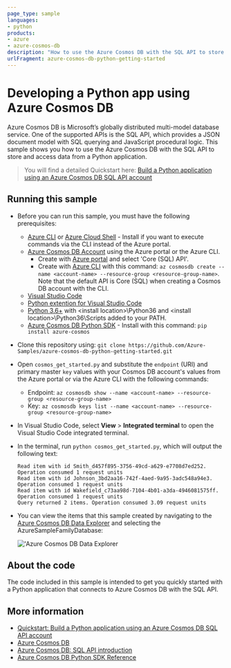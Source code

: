 ```yaml
---
page_type: sample
languages:
- python
products:
- azure
- azure-cosmos-db
description: "How to use the Azure Cosmos DB with the SQL API to store and access data from a Python application."
urlFragment: azure-cosmos-db-python-getting-started
---
```


# Developing a Python app using Azure Cosmos DB
Azure Cosmos DB is Microsoft’s globally distributed multi-model database service. One of the supported APIs is the SQL API, which provides a JSON document model with SQL querying and JavaScript procedural logic. This sample shows you how to use the Azure Cosmos DB with the SQL API to store and access data from a Python application.

> You will find a detailed Quickstart here: [Build a Python application using an Azure Cosmos DB SQL API account](https://docs.microsoft.com/azure/cosmos-db/create-sql-api-python)

## Running this sample

* Before you can run this sample, you must have the following prerequisites:
    * [Azure CLI](https://docs.microsoft.com/cli/azure/?view=azure-cli-latest) or [Azure Cloud Shell](https://shell.azure.com) - Install if you want to execute commands via the CLI instead of the Azure portal.
    * [Azure Cosmos DB Account](https://docs.microsoft.com/azure/cosmos-db/) using the Azure portal or the Azure CLI.
        * Create with [Azure portal](https://portal.azure.com) and select 'Core (SQL) API'.
        * Create with [Azure CLI](https://docs.microsoft.com/cli/azure/?view=azure-cli-latest) with this command: `az cosmosdb create --name <account-name> --resource-group <resource-group-name>`. Note that the default API is Core (SQL) when creating a Cosmos DB account with the CLI.
    * [Visual Studio Code](https://code.visualstudio.com/)
    * [Python extention for Visual Studio Code](https://marketplace.visualstudio.com/items?itemName=ms-python.python#overview)
    * [Python 3.6+](https://www.python.org/downloads/) with \<install location\>\Python36 and \<install location>\Python36\Scripts added to your PATH. 
    * [Azure Cosmos DB Python SDK](https://github.com/Azure/azure-sdk-for-python/tree/master/sdk/cosmos/azure-cosmos) - Install with this command: `pip install azure-cosmos`

* Clone this repository using: 
     `git clone https://github.com/Azure-Samples/azure-cosmos-db-python-getting-started.git`

* Open `cosmos_get_started.py` and substitute the `endpoint` (URI) and primary master `key` values with your Cosmos DB account's values from the Azure portal or via the Azure CLI with the following commands:
    * Endpoint: `az cosmosdb show --name <account-name> --resource-group <resource-group-name>`
    * Key: `az cosmosdb keys list --name <account-name> --resource-group <resource-group-name>`

* In Visual Studio Code, select **View** > **Integrated terminal** to open the Visual Studio Code integrated terminal.

* In the terminal, run `python cosmos_get_started.py`, which will output the following text:

    ```Read item with id Andersen_38c64955-fce7-4ae8-8d52-b51979f0952b. Operation consumed 1 request units
    Read item with id Smith_d457f895-3756-49cd-a629-e7708d7ed252. Operation consumed 1 request units
    Read item with id Johnson_3bd2aa16-742f-4aed-9a95-3adc548a94e3. Operation consumed 1 request units
    Read item with id Wakefield_c73aa98d-7104-4b01-a3da-4946081575ff. Operation consumed 1 request units
    Query returned 2 items. Operation consumed 3.09 request units
    ```

* You can view the items that this sample created by navigating to the [Azure Cosmos DB Data Explorer](https://cosmos.azure.com/) and selecting the AzureSampleFamilyDatabase:

    !['Azure Cosmos DB Data Explorer](assets/dataexplorer.png)

## About the code
The code included in this sample is intended to get you quickly started with a Python application that connects to Azure Cosmos DB with the SQL API.

## More information
- [Quickstart: Build a Python application using an Azure Cosmos DB SQL API account](https://docs.microsoft.com/azure/cosmos-db/create-sql-api-python)
- [Azure Cosmos DB](https://docs.microsoft.com/azure/cosmos-db/introduction)
- [Azure Cosmos DB: SQL API introduction](https://docs.microsoft.com/azure/cosmos-db/sql-api-introduction)
- [Azure Cosmos DB Python SDK Reference](https://docs.microsoft.com/azure/cosmos-db/sql-api-sdk-python)

